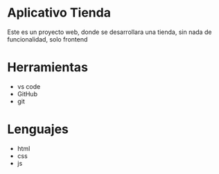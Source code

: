 # Aplicativo Tienda
Este es un proyecto web, donde se desarrollara una tienda, sin nada de funcionalidad, solo frontend

# Herramientas
* vs code
* GitHub
* git

# Lenguajes
* html
* css
* js

